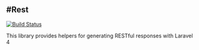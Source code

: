 #Rest
-----
[![Build Status](https://travis-ci.org/trea/rest.png?branch=master)](https://travis-ci.org/trea/rest)

This library provides helpers for generating RESTful responses with Laravel 4